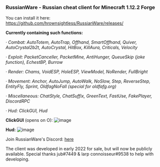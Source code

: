 ### **RussianWare - Russian cheat client for Minecraft 1.12.2 Forge**
You can install it here: https://github.com/hrownsightless/RussianWare/releases/

**Currently containing such functions:**

_· Combat: AutoTotem, AutoTrap, Offhand, SmartOffhand, Quiver, AutoCrystal2b2t, AutoCrystal, HitBox, KillAura, Criticals, Velocity_

_· Exploit: PacketCanceller, PacketMine, AntiHunger, QueueSkip (joke function), EchestBP, Burrow_

_· Render: Chams, VoidESP, HoleESP, ViewModel, NoRender, FullBright_

_· Movement: Anchor, AutoJump, AutoWalk, NoSlow, Step, ReverseStep, EntityFly, Sprint, OldfagNoFall (special for oldfafg.org)_

_· Miscellaneous: ChatStyle, ChatSuffix, GreenText, FastUse, FakePlayer, DiscordRPC_

_· Hud: ClickGUI, Hud_


**СlickGUI** (opens on O): 
![image](https://user-images.githubusercontent.com/58084428/210278065-222e0ba3-3536-4dc1-9e9a-b17594147f5c.png)

**Hud:**
![image](https://user-images.githubusercontent.com/58084428/210278145-e8482967-f22f-4a91-9b12-16298c2f030d.png)

Join RussianWare's Discord: [here](https://discord.gg/9nVUyFJf)

The client was developed in early 2022 for sale, but will now be publicly available. Special thanks jub#7449 & larp connoisseur#9538 to help with developing.
